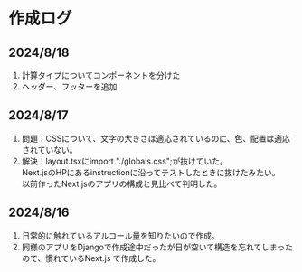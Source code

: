 # 作成ログ

## 2024/8/18

1. 計算タイプについてコンポーネントを分けた
2. ヘッダー、フッターを追加

## 2024/8/17

1. 問題：CSSについて、文字の大きさは適応されているのに、色、配置は適応されていない。
2. 解決：layout.tsxにimport "./globals.css";が抜けていた。  
   Next.jsのHPにあるinstructionに沿ってテストしたときに抜けたみたい。  
   以前作ったNext.jsのアプリの構成と見比べて判明した。

## 2024/8/16

1. 日常的に触れているアルコール量を知りたいので作成。
2. 同様のアプリをDjangoで作成途中だったが日が空いて構造を忘れてしまったので、慣れているNext.js で作成した。
